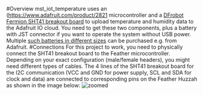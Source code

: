 #Overview
mst_iot_temperature uses an (https://www.adafruit.com/product/2821 microcontroller and a [DFrobot Fermion SHT41 breakout 
board](https://www.dfrobot.com/product-2437.html) to upload temperature and humidity data to the Adafruit IO cloud. You need to get these two components, plus a battery with JST connector if you want to operate the system without USB power. Multiple [such batteries in different sizes](https://www.adafruit.com/product/2011) can be purchased e.g. from Adafruit. 
#Connections
For this project to work, you need to physically connect the SHT41 breakout board to the Feather microcontroller. Depending on your exact configuration (male/female headers), 
you might need different types of cables. The 4 lines of the SHT41 breakout board for the I2C communication (VCC and GND for power supply, SCL and SDA for clock and data) are connected to corresponding pins on the Feather Huzzah as shown in the image below: 
![zoomed](https://github.com/user-attachments/assets/47d9a9d1-d44b-4868-b142-c64e246a3625)
